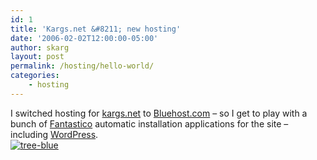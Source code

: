 ```yaml
---
id: 1
title: 'Kargs.net &#8211; new hosting'
date: '2006-02-02T12:00:00-05:00'
author: skarg
layout: post
permalink: /hosting/hello-world/
categories:
    - hosting
---
```


I switched hosting for [kargs.net](http://kargs.net/ "Kargs.net") to [Bluehost.com](http://www.bluehost.com/track/kargsnet/stkblog "BlueHost.com") – so I get to play with a bunch of [Fantastico](http://netenberg.com/fantastico.php "Fantastico") automatic installation applications for the site – including [WordPress](http://wordpress.org/ "WordPress").  
[![tree-blue](http://static.flickr.com/35/101906245_59cd7fc0fa_s.jpg "tree-blue")](http://www.flickr.com/photos/68541707@N00/101906245)